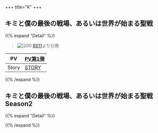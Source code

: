 +++
title="K"
+++


## キミと僕の最後の戦場、あるいは世界が始まる聖戦
{{% expand "Detail" %}}
>![|200](https://www.bs11.jp/anime/img/kimisen.jpg)
>[BS11](https://www.google.com/url?sa=i&url=https%3A%2F%2Fwww.bs11.jp%2Fanime%2Fkimisen%2F&psig=AOvVaw19r0Tgss0pEGAzyYNDIwVh&ust=1720786525818000&source=images&cd=vfe&opi=89978449&ved=0CBEQjRxqFwoTCNChu8r7nocDFQAAAAAdAAAAABAE)より引用  

| PV    | [PV第1弾 ](https://www.youtube.com/watch?v=Ox_hESxhIxU) |
| ----- | ----------------------------------------------------- |
| Story | [STORY](https://kimisentv.com/story/s1.html)          |


{{% /expand %}}

## キミと僕の最後の戦場、あるいは世界が始まる聖戦 Season2
{{% expand "Detail" %}}




{{% /expand %}}